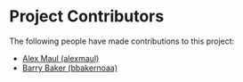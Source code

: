 # Project Contributors

The following people have made contributions to this project:

- [Alex Maul (alexmaul)](https://github.com/alexmaul)
- [Barry Baker (bbakernoaa)](https://github.com/bbakernoaa)
